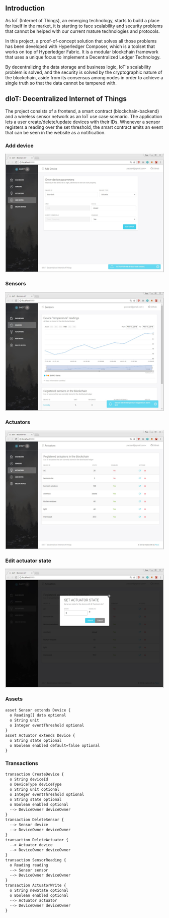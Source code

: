 ## Introduction

As IoT (Internet of Things), an emerging technology, starts to build a place for itself in the market, it is starting to face scalability and security problems that cannot be helped with our current mature technologies and protocols. 

In this project, a proof-of-concept solution that solves all those problems has been developed with Hyperledger Composer, which is a toolset that works on top of Hyperledger Fabric. It is a modular blockchain framework that uses a unique focus to implement a Decentralized Ledger Technology. 

By decentralizing the data storage and business logic, IoT's scalability problem is solved, and the security is solved by the cryptographic nature of the blockchain, aside from its consensus among nodes in order to achieve a single truth so that the data cannot be tampered with.

## dIoT: Decentralized Internet of Things

The project consists of a frontend, a smart contract (blockchain-backend) and a wireless sensor network as an IoT use case scenario. The application lets a user create/delete/update devices with their IDs. Whenever a sensor registers a reading over the set threshold, the smart contract emits an event that can be seen in the website as a notification.

### Add device
![ ](/images/frontend-add-device.jpg)

### Sensors
![ ](/images/frontend-sensors.jpg)

### Actuators
![ ](/images/frontend-actuators.jpg)

### Edit actuator state
![ ](/images/frontend-actuator-edit.jpg)

### Assets
```
asset Sensor extends Device {
  o Reading[] data optional
  o String unit
  o Integer eventThreshold optional
}
asset Actuator extends Device {
  o String state optional
  o Boolean enabled default=false optional
}
```

### Transactions
```
transaction CreateDevice {
  o String deviceId
  o DeviceType deviceType
  o String unit optional
  o Integer eventThreshold optional
  o String state optional
  o Boolean enabled optional
  --> DeviceOwner deviceOwner
}
transaction DeleteSensor {
  --> Sensor device
  --> DeviceOwner deviceOwner
}
transaction DeleteActuator {
  --> Actuator device
  --> DeviceOwner deviceOwner
}
transaction SensorReading {
  o Reading reading
  --> Sensor sensor
  --> DeviceOwner deviceOwner
}
transaction ActuatorWrite {
  o String newState optional
  o Boolean enabled optional
  --> Actuator actuator
  --> DeviceOwner deviceOwner
}
```